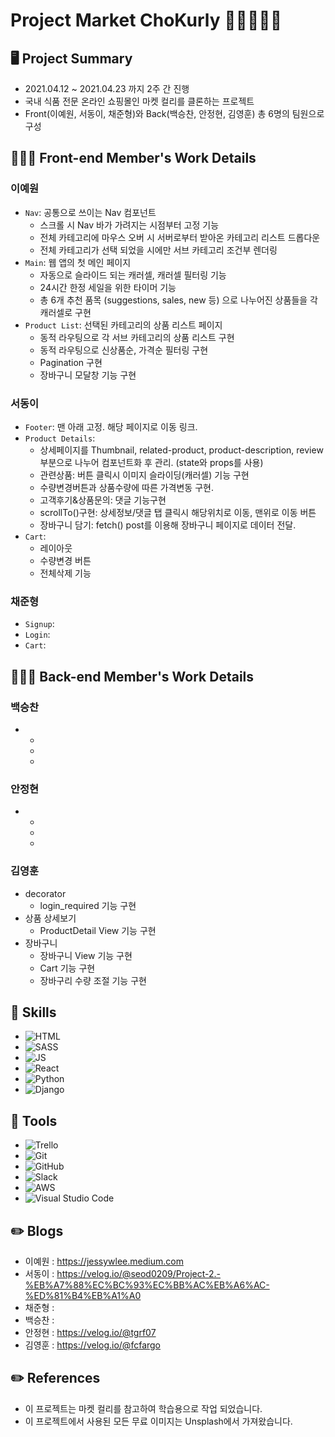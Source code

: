 # Project Market ChoKurly 🍫🍪🍩🍭🧁
## 🖥 Project Summary
- 2021.04.12 ~ 2021.04.23 까지 2주 간 진행
- 국내 식품 전문 온라인 쇼핑몰인 마켓 컬리를 클론하는 프로젝트
- Front(이예원, 서동이, 채준형)와 Back(백승찬, 안정현, 김영훈) 총 6명의 팀원으로 구성

## 👩🏻‍💻 Front-end Member's Work Details
### 이예원
- `Nav`: 공통으로 쓰이는 Nav 컴포넌트
    - 스크롤 시 Nav 바가 가려지는 시점부터 고정 기능
    - 전체 카테고리에 마우스 오버 시 서버로부터 받아온 카테고리 리스트 드롭다운
    - 전체 카테고리가 선택 되었을 시에만 서브 카테고리 조건부 렌더링
- `Main`: 웹 앱의 첫 메인 페이지
    - 자동으로 슬라이드 되는 캐러셀, 캐러셀 필터링 기능
    - 24시간 한정 세일을 위한 타이머 기능
    - 총 6개 추천 품목 (suggestions, sales, new 등) 으로 나누어진 상품들을 각 캐러셀로 구현  
- `Product List`: 선택된 카테고리의 상품 리스트 페이지
    - 동적 라우팅으로 각 서브 카테고리의 상품 리스트 구현
    - 동적 라우팅으로 신상품순, 가격순 필터링 구현
    - Pagination 구현
    - 장바구니 모달창 기능 구현
### 서동이
- `Footer`: 맨 아래 고정. 해당 페이지로 이동 링크.
- `Product Details`: 
   - 상세페이지를 Thumbnail, related-product, product-description, review 부분으로 나누어 컴포넌트화 후 관리. (state와 props를 사용)
   - 관련상품: 버튼 클릭시 이미지 슬라이딩(캐러셀) 기능 구현
   - 수량변경버튼과 상품수량에 따른 가격변동 구현.
   - 고객후기&상품문의: 댓글 기능구현
   - scrollTo()구현: 상세정보/댓글 탭 클릭시 해당위치로 이동, 맨위로 이동 버튼
   - 장바구니 담기: fetch() post를 이용해 장바구니 페이지로 데이터 전달.
- `Cart`:
   - 레이아웃
   - 수량변경 버튼
   - 전체삭제 기능


### 채준형
- `Signup`: 
- `Login`: 
- `Cart`:

## 👩🏻‍💻 Back-end Member's Work Details
### 백승찬
- 
    - 
    - 
    - 
### 안정현
- 
    - 
    - 
    - 
### 김영훈
- decorator 
    - login_required 기능 구현
- 상품 상세보기
    - ProductDetail View 기능 구현
- 장바구니 
    - 장바구니 View 기능 구현
    - Cart 기능 구현
    - 장바구리 수량 조절 기능 구현
## 🔧 Skills
- ![HTML](https://img.shields.io/badge/HTML5-E34F26?style=for-the-badge&logo=html5&logoColor=white)
- ![SASS](https://img.shields.io/badge/Sass-CC6699?style=for-the-badge&logo=sass&logoColor=white)
- ![JS](https://img.shields.io/badge/JavaScript-F7DF1E?style=for-the-badge&logo=javascript&logoColor=black)
- ![React](https://img.shields.io/badge/React-20232A?style=for-the-badge&logo=react&logoColor=61DAFB)
- ![Python](https://img.shields.io/badge/Python-14354C?style=for-the-badge&logo=python&logoColor=white)
- ![Django](https://img.shields.io/badge/Django-092E20?style=for-the-badge&logo=django&logoColor=white)

## 🔧 Tools
- <img alt="Trello" src="https://img.shields.io/badge/Trello-%23026AA7.svg?&style=for-the-badge&logo=Trello&logoColor=white"/>
- <img alt="Git" src="https://img.shields.io/badge/git-%23F05033.svg?&style=for-the-badge&logo=git&logoColor=white"/>
- <img alt="GitHub" src="https://img.shields.io/badge/github-%23121011.svg?&style=for-the-badge&logo=github&logoColor=white"/>
- <img alt="Slack" src="https://img.shields.io/badge/Slack-4A154B?style=for-the-badge&logo=slack&logoColor=white" />
- <img alt="AWS" src="https://img.shields.io/badge/AWS-%23FF9900.svg?&style=for-the-badge&logo=amazon-aws&logoColor=white"/>
- <img alt="Visual Studio Code" src="https://img.shields.io/badge/VisualStudioCode-0078d7.svg?&style=for-the-badge&logo=visual-studio-code&logoColor=white"/>
## ✏️ Blogs
- 이예원 : https://jessywlee.medium.com
- 서동이 : https://velog.io/@seod0209/Project-2.-%EB%A7%88%EC%BC%93%EC%BB%AC%EB%A6%AC-%ED%81%B4%EB%A1%A0
- 채준형 : 
- 백승찬 : 
- 안정현 : https://velog.io/@tgrf07
- 김영훈 : https://velog.io/@fcfargo

## ✏️ References
- 이 프로젝트는 마켓 컬리를 참고하여 학습용으로 작업 되었습니다.
- 이 프로젝트에서 사용된 모든 무료 이미지는 Unsplash에서 가져왔습니다.
